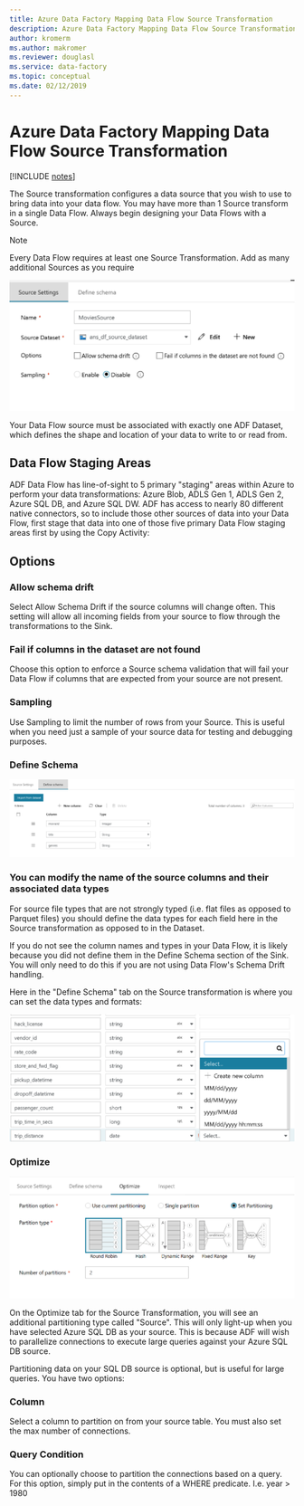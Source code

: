 ```yaml
---
title: Azure Data Factory Mapping Data Flow Source Transformation
description: Azure Data Factory Mapping Data Flow Source Transformation
author: kromerm
ms.author: makromer
ms.reviewer: douglasl
ms.service: data-factory
ms.topic: conceptual
ms.date: 02/12/2019
--- 
```


# Azure Data Factory Mapping Data Flow Source Transformation

[!INCLUDE [notes](../../includes/data-factory-data-flow-preview.md)]

The Source transformation configures a data source that you wish to use to bring data into your data flow. You may have more than 1 Source transform in a single Data Flow. Always begin designing your Data Flows with a Source.

> [!NOTE]
> Every Data Flow requires at least one Source Transformation. Add as many additional Sources as you require

![Source Transformation options](media/data-flow/source.png "source")

Your Data Flow source must be associated with exactly one ADF Dataset, which defines the shape and location of your data to write to or read from.

## Data Flow Staging Areas

ADF Data Flow has line-of-sight to 5 primary "staging" areas within Azure to perform your data transformations: Azure Blob, ADLS Gen 1, ADLS Gen 2, Azure SQL DB, and Azure SQL DW. ADF has access to nearly 80 different native connectors, so to include those other sources of data into your Data Flow, first stage that data into one of those five primary Data Flow staging areas first by using the Copy Activity:

## Options

### Allow schema drift
Select Allow Schema Drift if the source columns will change often. This setting will allow all incoming fields from your source to flow through the transformations to the Sink.

### Fail if columns in the dataset are not found
Choose this option to enforce a Source schema validation that will fail your Data Flow if columns that are expected from your source are not present.

### Sampling
Use Sampling to limit the number of rows from your Source.  This is useful when you need just a sample of your source data for testing and debugging purposes.

### Define Schema

![Source Transformation](media/data-flow/source2.png "source 2")

### You can modify the name of the source columns and their associated data types

For source file types that are not strongly typed (i.e. flat files as opposed to Parquet files) you should define the data types for each field here in the Source transformation as opposed to in the Dataset.

If you do not see the column names and types in your Data Flow, it is likely because you did not define them in the Define Schema section of the Sink. You will only need to do this if you are not using Data Flow's Schema Drift handling.

Here in the "Define Schema" tab on the Source transformation is where you can set the data types and formats:

![Source Transformation](media/data-flow/source003.png "data types")

### Optimize

![Source Partitions](media/data-flow/sourcepart.png "partitioning")

On the Optimize tab for the Source Transformation, you will see an additional partitioning type called "Source". This will only light-up when you have selected Azure SQL DB as your source. This is because ADF will wish to parallelize connections to execute large queries against your Azure SQL DB source.

Partitioning data on your SQL DB source is optional, but is useful for large queries. You have two options:

### Column

Select a column to partition on from your source table. You must also set the max number of connections.

### Query Condition

You can optionally choose to partition the connections based on a query. For this option, simply put in the contents of a WHERE predicate. I.e. year > 1980
